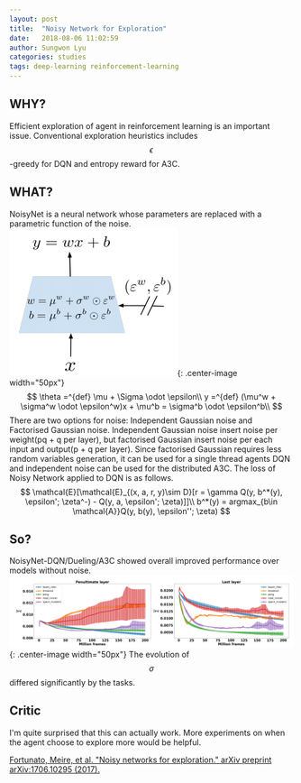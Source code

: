 ```yaml
---
layout: post
title:  "Noisy Network for Exploration"
date:   2018-08-06 11:02:59
author: Sungwon Lyu
categories: studies
tags: deep-learning reinforcement-learning
---
```

## WHY? 
Efficient exploration of agent in reinforcement learning is an important issue. Conventional exploration heuristics includes $$\epsilon$$-greedy for DQN and entropy reward for A3C. 

## WHAT?
NoisyNet is a neural network whose parameters are replaced with a parametric function of the noise. 
![image](/assets/images/nn1.png){: .center-image width="50px"}
$$
\theta =^{def} \mu + \Sigma \odot \epsilon\\
y =^{def} (\mu^w + \sigma^w \odot \epsilon^w)x + \mu^b = \sigma^b \odot \epsilon^b\\
$$
There are two options for noise: Independent Gaussian noise and Factorised Gaussian noise. Independent Gaussian noise insert noise per weight(pq + q per layer), but factorised Gaussian insert noise per each input and output(p + q per layer). Since factorised Gaussian requires less random variables generation, it can be used for a single thread agents DQN and independent noise can be used for the distributed A3C. The loss of Noisy Network applied to DQN is as follows.   
$$
\mathcal{E}[\mathcal{E}_{(x, a, r, y)\sim D}[r = \gamma Q(y, b^*(y), \epsilon'; \zeta^-) - Q(y, a, \epsilon'; \zeta)]]\\
b^*(y) = argmax_{b\in \mathcal{A}}Q(y, b(y), \epsilon''; \zeta)
$$

## So?
NoisyNet-DQN/Dueling/A3C showed overall improved performance over models without noise. 
![image](/assets/images/nn2.png){: .center-image width="50px"}
The evolution of $$\sigma$$ differed significantly by the tasks. 

## Critic
I'm quite surprised that this can actually work. More experiments on when the agent choose to explore more would be helpful.

[Fortunato, Meire, et al. "Noisy networks for exploration." arXiv preprint arXiv:1706.10295 (2017).](https://arxiv.org/abs/1706.10295)